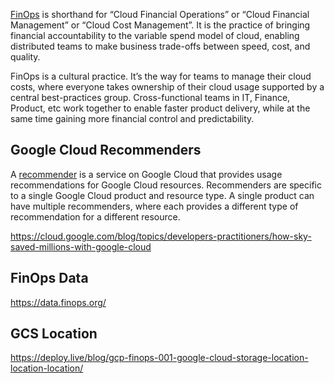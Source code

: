 [FinOps](  https://www.finops.org/introduction/what-is-finops/ ) is shorthand for “Cloud Financial Operations” or “Cloud Financial Management” or “Cloud Cost Management”. It is the practice of bringing financial accountability to the variable spend model of cloud, enabling distributed teams to make business trade-offs between speed, cost, and quality.

FinOps is a cultural practice. It’s the way for teams to manage their cloud costs, where everyone takes ownership of their cloud usage supported by a central best-practices group. Cross-functional teams in IT, Finance, Product, etc work together to enable faster product delivery, while at the same time gaining more financial control and predictability.


## Google Cloud Recommenders

A [recommender](Recommender) is a service on Google Cloud that provides usage recommendations for Google Cloud resources. Recommenders are specific to a single Google Cloud product and resource type. A single product can have multiple recommenders, where each provides a different type of recommendation for a different resource.


https://cloud.google.com/blog/topics/developers-practitioners/how-sky-saved-millions-with-google-cloud

## FinOps Data

https://data.finops.org/


## GCS Location

https://deploy.live/blog/gcp-finops-001-google-cloud-storage-location-location-location/
